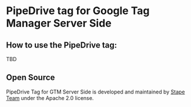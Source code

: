 # PipeDrive tag for Google Tag Manager Server Side

## How to use the PipeDrive tag:

TBD

## Open Source

PipeDrive Tag for GTM Server Side is developed and maintained by [Stape Team](https://stape.io/) under the Apache 2.0 license.
